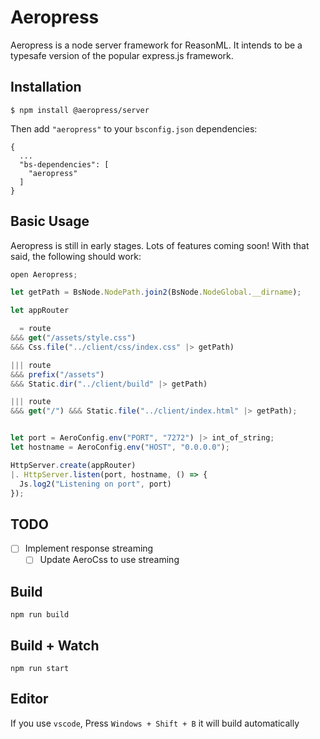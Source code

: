 # Aeropress

Aeropress is a node server framework for ReasonML. It intends to be a typesafe version of the popular express.js framework.

## Installation

```
$ npm install @aeropress/server
```

Then add `"aeropress"` to your `bsconfig.json` dependencies:

```
{
  ...
  "bs-dependencies": [
    "aeropress"
  ]
}
```

## Basic Usage

Aeropress is still in early stages. Lots of features coming soon! With that said, the following should work:

```js
open Aeropress;

let getPath = BsNode.NodePath.join2(BsNode.NodeGlobal.__dirname);

let appRouter

  = route
&&& get("/assets/style.css")
&&& Css.file("../client/css/index.css" |> getPath)

||| route
&&& prefix("/assets")
&&& Static.dir("../client/build" |> getPath)

||| route
&&& get("/") &&& Static.file("../client/index.html" |> getPath);


let port = AeroConfig.env("PORT", "7272") |> int_of_string;
let hostname = AeroConfig.env("HOST", "0.0.0.0");

HttpServer.create(appRouter)
|. HttpServer.listen(port, hostname, () => {
  Js.log2("Listening on port", port)
});

```

## TODO

- [ ] Implement response streaming
  - [ ] Update AeroCss to use streaming

## Build
```
npm run build
```

## Build + Watch

```
npm run start
```

## Editor
If you use `vscode`, Press `Windows + Shift + B` it will build automatically
